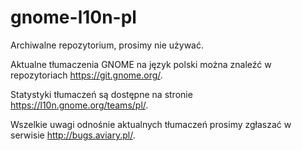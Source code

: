gnome-l10n-pl
=============
Archiwalne repozytorium, prosimy nie używać.

Aktualne tłumaczenia GNOME na język polski można znaleźć w repozytoriach https://git.gnome.org/.

Statystyki tłumaczeń są dostępne na stronie https://l10n.gnome.org/teams/pl/.

Wszelkie uwagi odnośnie aktualnych tłumaczeń prosimy zgłaszać w serwisie http://bugs.aviary.pl/.
